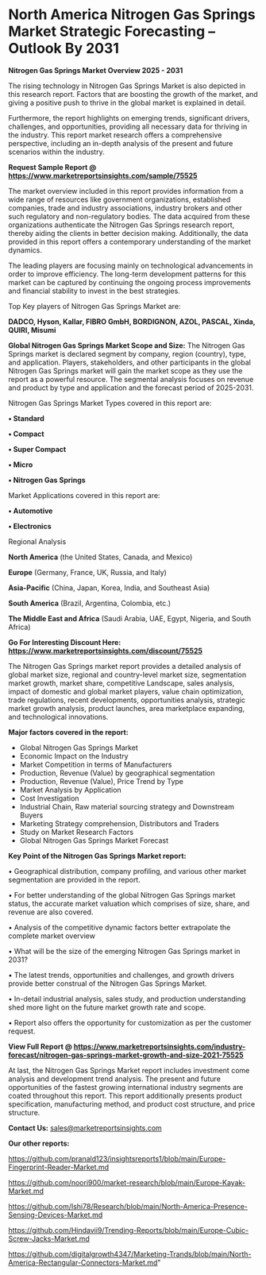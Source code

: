 # North America Nitrogen Gas Springs Market Strategic Forecasting – Outlook By 2031

<Strong> Nitrogen Gas Springs Market Overview 2025 - 2031</strong>

The rising technology in Nitrogen Gas Springs Market is also depicted in this research report. Factors that are boosting the growth of the market, and giving a positive push to thrive in the global market is explained in detail.

Furthermore, the report highlights on emerging trends, significant drivers, challenges, and opportunities, providing all necessary data for thriving in the industry. This report market research offers a comprehensive perspective, including an in-depth analysis of the present and future scenarios within the industry.

<strong>Request Sample Report @ <a href=https://www.marketreportsinsights.com/sample/75525>https://www.marketreportsinsights.com/sample/75525</a></strong>

The market overview included in this report provides information from a wide range of resources like government organizations, established companies, trade and industry associations, industry brokers and other such regulatory and non-regulatory bodies. The data acquired from these organizations authenticate the Nitrogen Gas Springs research report, thereby aiding the clients in better decision making. Additionally, the data provided in this report offers a contemporary understanding of the market dynamics.

The leading players are focusing mainly on technological advancements in order to improve efficiency. The long-term development patterns for this market can be captured by continuing the ongoing process improvements and financial stability to invest in the best strategies.

Top Key players of Nitrogen Gas Springs Market are:

<strong>DADCO, Hyson, Kallar, FIBRO GmbH, BORDIGNON, AZOL, PASCAL, Xinda, QUIRI, Misumi</strong>

<strong><b>Global Nitrogen Gas Springs Market Scope and Size:</b></strong>
The Nitrogen Gas Springs market is declared segment by company, region (country), type, and application. Players, stakeholders, and other participants in the global Nitrogen Gas Springs market will gain the market scope as they use the report as a powerful resource. The segmental analysis focuses on revenue and product by type and application and the forecast period of 2025-2031.

Nitrogen Gas Springs Market Types covered in this report are:

<strong>• Standard

• Compact

• Super Compact

• Micro

• Nitrogen Gas Springs</strong>

Market Applications covered in this report are:

<strong>• Automotive

• Electronics</strong> 

Regional Analysis

<strong>North America</strong> (the United States, Canada, and Mexico)

<strong>Europe</strong> (Germany, France, UK, Russia, and Italy)

<strong>Asia-Pacific</strong> (China, Japan, Korea, India, and Southeast Asia)

<strong>South America</strong> (Brazil, Argentina, Colombia, etc.)

<strong>The Middle East and Africa</strong> (Saudi Arabia, UAE, Egypt, Nigeria, and South Africa)

<strong>Go For Interesting Discount Here: <a href=https://www.marketreportsinsights.com/discount/75525>https://www.marketreportsinsights.com/discount/75525</a></strong>

The Nitrogen Gas Springs market report provides a detailed analysis of global market size, regional and country-level market size, segmentation market growth, market share, competitive Landscape, sales analysis, impact of domestic and global market players, value chain optimization, trade regulations, recent developments, opportunities analysis, strategic market growth analysis, product launches, area marketplace expanding, and technological innovations.

<strong><b>Major factors covered in the report:</b></strong>
<ul>
  <li>Global Nitrogen Gas Springs Market </li>
  <li>Economic Impact on the Industry</li>
  <li>Market Competition in terms of Manufacturers</li>
  <li>Production, Revenue (Value) by geographical segmentation</li>
  <li>Production, Revenue (Value), Price Trend by Type</li>
  <li>Market Analysis by Application</li>
  <li>Cost Investigation</li>
  <li>Industrial Chain, Raw material sourcing strategy and Downstream Buyers</li>
  <li>Marketing Strategy comprehension, Distributors and Traders</li>
  <li>Study on Market Research Factors</li>
  <li>Global Nitrogen Gas Springs Market Forecast</li>
</ul>

<strong><b>Key Point of the Nitrogen Gas Springs Market report:</b></strong>

• Geographical distribution, company profiling, and various other market segmentation are provided in the report.

• For better understanding of the global Nitrogen Gas Springs market status, the accurate market valuation which comprises of size, share, and revenue are also covered.

• Analysis of the competitive dynamic factors better extrapolate the complete market overview

• What will be the size of the emerging Nitrogen Gas Springs market in 2031?

• The latest trends, opportunities and challenges, and growth drivers provide better construal of the Nitrogen Gas Springs Market.

• In-detail industrial analysis, sales study, and production understanding shed more light on the future market growth rate and scope.

• Report also offers the opportunity for customization as per the customer request.

<strong><b>View Full Report @ <a href=https://www.marketreportsinsights.com/industry-forecast/nitrogen-gas-springs-market-growth-and-size-2021-75525>https://www.marketreportsinsights.com/industry-forecast/nitrogen-gas-springs-market-growth-and-size-2021-75525</a></b></strong>


At last, the Nitrogen Gas Springs Market report includes investment come analysis and development trend analysis. The present and future opportunities of the fastest growing international industry segments are coated throughout this report. This report additionally presents product specification, manufacturing method, and product cost structure, and price structure.

<strong>Contact Us:</strong>
sales@marketreportsinsights.com

<strong>Our other reports:</strong>

<a href=https://github.com/pranald123/insightsreports1/blob/main/Europe-Fingerprint-Reader-Market.md>https://github.com/pranald123/insightsreports1/blob/main/Europe-Fingerprint-Reader-Market.md</a>

<a href=https://github.com/noori900/market-research/blob/main/Europe-Kayak-Market.md>https://github.com/noori900/market-research/blob/main/Europe-Kayak-Market.md</a>

<a href=https://github.com/Ishi78/Research/blob/main/North-America-Presence-Sensing-Devices-Market.md>https://github.com/Ishi78/Research/blob/main/North-America-Presence-Sensing-Devices-Market.md</a>

<a href=https://github.com/Hindavii9/Trending-Reports/blob/main/Europe-Cubic-Screw-Jacks-Market.md>https://github.com/Hindavii9/Trending-Reports/blob/main/Europe-Cubic-Screw-Jacks-Market.md</a>

<a href=https://github.com/digitalgrowth4347/Marketing-Trands/blob/main/North-America-Rectangular-Connectors-Market.md>https://github.com/digitalgrowth4347/Marketing-Trands/blob/main/North-America-Rectangular-Connectors-Market.md</a>"
